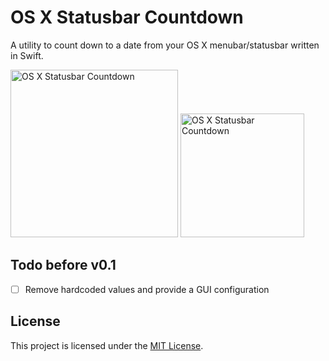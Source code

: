 # OS X Statusbar Countdown
A utility to count down to a date from your OS X menubar/statusbar written in Swift.

<img src="http://i.imgur.com/5JUrPnN.png" width="268" alt="OS X Statusbar Countdown" />
<img src="http://i.imgur.com/hVhKJdL.png" width="198" alt="OS X Statusbar Countdown" />

## Todo before v0.1
- [ ] Remove hardcoded values and provide a GUI configuration

## License
This project is licensed under the [MIT License](LICENSE).
